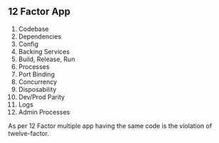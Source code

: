 ## 12 Factor App

1. Codebase
2. Dependencies
3. Config
4. Backing Services
5. Build, Release, Run
6. Processes
7. Port Binding
8. Concurrency
9. Disposability
10. Dev/Prod Parity
11. Logs
12. Admin Processes

As per 12 Factor multiple app having the same code is the violation of twelve-factor.


